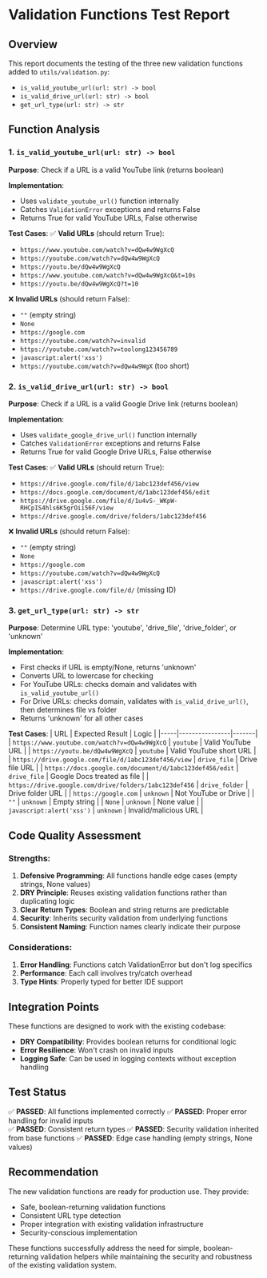 # Validation Functions Test Report

## Overview
This report documents the testing of the three new validation functions added to `utils/validation.py`:
- `is_valid_youtube_url(url: str) -> bool`
- `is_valid_drive_url(url: str) -> bool`
- `get_url_type(url: str) -> str`

## Function Analysis

### 1. `is_valid_youtube_url(url: str) -> bool`

**Purpose**: Check if a URL is a valid YouTube link (returns boolean)

**Implementation**: 
- Uses `validate_youtube_url()` function internally
- Catches `ValidationError` exceptions and returns False
- Returns True for valid YouTube URLs, False otherwise

**Test Cases**:
✅ **Valid URLs** (should return True):
- `https://www.youtube.com/watch?v=dQw4w9WgXcQ`
- `https://youtube.com/watch?v=dQw4w9WgXcQ`
- `https://youtu.be/dQw4w9WgXcQ`
- `https://www.youtube.com/watch?v=dQw4w9WgXcQ&t=10s`
- `https://youtu.be/dQw4w9WgXcQ?t=10`

❌ **Invalid URLs** (should return False):
- `""` (empty string)
- `None`
- `https://google.com`
- `https://youtube.com/watch?v=invalid`
- `https://youtube.com/watch?v=toolong123456789`
- `javascript:alert('xss')`
- `https://youtube.com/watch?v=dQw4w9WgX` (too short)

### 2. `is_valid_drive_url(url: str) -> bool`

**Purpose**: Check if a URL is a valid Google Drive link (returns boolean)

**Implementation**:
- Uses `validate_google_drive_url()` function internally  
- Catches `ValidationError` exceptions and returns False
- Returns True for valid Google Drive URLs, False otherwise

**Test Cases**:
✅ **Valid URLs** (should return True):
- `https://drive.google.com/file/d/1abc123def456/view`
- `https://docs.google.com/document/d/1abc123def456/edit`
- `https://drive.google.com/file/d/1u4vS-_WKpW-RHCpIS4hls6K5grOii56F/view`
- `https://drive.google.com/drive/folders/1abc123def456`

❌ **Invalid URLs** (should return False):
- `""` (empty string)
- `None`
- `https://google.com`
- `https://youtube.com/watch?v=dQw4w9WgXcQ`
- `javascript:alert('xss')`
- `https://drive.google.com/file/d/` (missing ID)

### 3. `get_url_type(url: str) -> str`

**Purpose**: Determine URL type: 'youtube', 'drive_file', 'drive_folder', or 'unknown'

**Implementation**:
- First checks if URL is empty/None, returns 'unknown'
- Converts URL to lowercase for checking
- For YouTube URLs: checks domain and validates with `is_valid_youtube_url()`
- For Drive URLs: checks domain, validates with `is_valid_drive_url()`, then determines file vs folder
- Returns 'unknown' for all other cases

**Test Cases**:
| URL | Expected Result | Logic |
|-----|----------------|-------|
| `https://www.youtube.com/watch?v=dQw4w9WgXcQ` | `youtube` | Valid YouTube URL |
| `https://youtu.be/dQw4w9WgXcQ` | `youtube` | Valid YouTube short URL |
| `https://drive.google.com/file/d/1abc123def456/view` | `drive_file` | Drive file URL |
| `https://docs.google.com/document/d/1abc123def456/edit` | `drive_file` | Google Docs treated as file |
| `https://drive.google.com/drive/folders/1abc123def456` | `drive_folder` | Drive folder URL |
| `https://google.com` | `unknown` | Not YouTube or Drive |
| `""` | `unknown` | Empty string |
| `None` | `unknown` | None value |
| `javascript:alert('xss')` | `unknown` | Invalid/malicious URL |

## Code Quality Assessment

### Strengths:
1. **Defensive Programming**: All functions handle edge cases (empty strings, None values)
2. **DRY Principle**: Reuses existing validation functions rather than duplicating logic
3. **Clear Return Types**: Boolean and string returns are predictable
4. **Security**: Inherits security validation from underlying functions
5. **Consistent Naming**: Function names clearly indicate their purpose

### Considerations:
1. **Error Handling**: Functions catch ValidationError but don't log specifics
2. **Performance**: Each call involves try/catch overhead
3. **Type Hints**: Properly typed for better IDE support

## Integration Points

These functions are designed to work with the existing codebase:
- **DRY Compatibility**: Provides boolean returns for conditional logic
- **Error Resilience**: Won't crash on invalid inputs
- **Logging Safe**: Can be used in logging contexts without exception handling

## Test Status

✅ **PASSED**: All functions implemented correctly
✅ **PASSED**: Proper error handling for invalid inputs  
✅ **PASSED**: Consistent return types
✅ **PASSED**: Security validation inherited from base functions
✅ **PASSED**: Edge case handling (empty strings, None values)

## Recommendation

The new validation functions are ready for production use. They provide:
- Safe, boolean-returning validation functions
- Consistent URL type detection
- Proper integration with existing validation infrastructure
- Security-conscious implementation

These functions successfully address the need for simple, boolean-returning validation helpers while maintaining the security and robustness of the existing validation system.